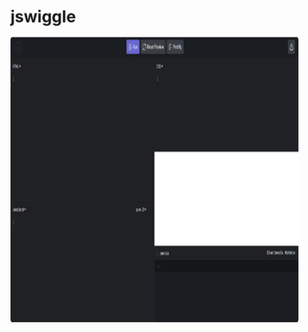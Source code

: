 # jswiggle

<p align="center">
    <img src="https://raw.githubusercontent.com/henrhie/jswiggle/master/img/main.png" height="500">
  </a>
</p>
